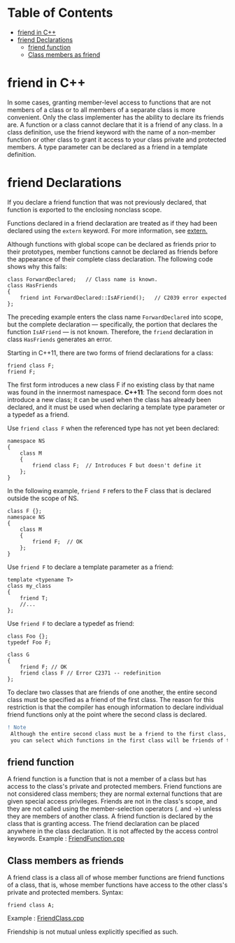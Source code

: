 # Table of Contents
- [friend in C++](#friend)
- [friend Declarations](#declarations)
  - [friend function](#ffunction)
  - [Class members as friend](#fclass)
  
 # friend in C++ <a name="friend"/>
 In some cases, granting member-level access to functions that are not members of a class or to all members of a separate class is more convenient. Only the class implementer has the ability to declare its friends are. A function or a class cannot declare that it is a friend of any class. In a class definition, use the friend keyword with the name of a non-member function or other class to grant it access to your class private and protected members. A type parameter can be declared as a friend in a template definition.
 
 # friend Declarations <a name="declarations">
 If you declare a friend function that was not previously declared, that function is exported to the enclosing nonclass scope.

Functions declared in a friend declaration are treated as if they had been declared using the ``extern`` keyword. For more information, see <a href="https://docs.microsoft.com/en-us/cpp/cpp/extern-cpp?view=msvc-170"> extern.</a>

Although functions with global scope can be declared as friends prior to their prototypes, member functions cannot be declared as friends before the appearance of their complete class declaration. The following code shows why this fails:
```
class ForwardDeclared;   // Class name is known.
class HasFriends
{
    friend int ForwardDeclared::IsAFriend();   // C2039 error expected
};
```

The preceding example enters the class name `ForwardDeclared` into scope, but the complete declaration — specifically, the portion that declares the function `IsAFriend` — is not known. Therefore, the ``friend`` declaration in class ``HasFriends`` generates an error.

Starting in C++11, there are two forms of friend declarations for a class:
```
friend class F;
friend F;
```

The first form introduces a new class F if no existing class by that name was found in the innermost namespace. <b>C++11</b>: The second form does not introduce a new class; it can be used when the class has already been declared, and it must be used when declaring a template type parameter or a typedef as a friend.

Use `friend class F` when the referenced type has not yet been declared:
```
namespace NS
{
    class M
    {
        friend class F;  // Introduces F but doesn't define it
    };
}
```
In the following example, `friend F` refers to the F class that is declared outside the scope of NS.
```
class F {};
namespace NS
{
    class M
    {
        friend F;  // OK
    };
}
```
Use `friend F` to declare a template parameter as a friend:
```
template <typename T>
class my_class
{
    friend T;
    //...
};
```
Use `friend F` to declare a typedef as friend:
```
class Foo {};
typedef Foo F;

class G
{
    friend F; // OK
    friend class F // Error C2371 -- redefinition
};
```
To declare two classes that are friends of one another, the entire second class must be specified as a friend of the first class. The reason for this restriction is that the compiler has enough information to declare individual friend functions only at the point where the second class is declared.

```diff
! Note
 Although the entire second class must be a friend to the first class, 
 you can select which functions in the first class will be friends of the second class. 
```
## friend function <a name="ffunction"/>
A friend function is a function that is not a member of a class but has access to the class's private and protected members. Friend functions are not considered class members; they are normal external functions that are given special access privileges. Friends are not in the class's scope, and they are not called using the member-selection operators (. and ->) unless they are members of another class. A friend function is declared by the class that is granting access. The friend declaration can be placed anywhere in the class declaration. It is not affected by the access control keywords.
Example : <a href="https://github.com/Lakhankumawat/LearnCPP/blob/main/F-Friend/FriendFunction.cpp">FriendFunction.cpp</a>

## Class members as friends <a name="fclass">
A friend class is a class all of whose member functions are friend functions of a class, that is, whose member functions have access to the other class's private and protected members. Syntax:
```
friend class A;
```
Example : <a href="https://github.com/Lakhankumawat/LearnCPP/blob/main/F-Friend/FriendClass.cpp">FriendClass.cpp</a> 

Friendship is not mutual unless explicitly specified as such.

